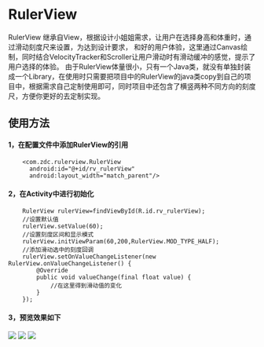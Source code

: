# RulerView

RulerView 继承自View，根据设计小姐姐需求，让用户在选择身高和体重时，通过滑动刻度尺来设置，为达到设计要求， 和好的用户体验，这里通过Canvas绘制，同时结合VelocityTracker和Scroller让用户滑动时有滑动缓冲的感觉，提示了用户选择的体验。
由于RulerView体量很小，只有一个Java类，就没有单独封装成一个Library，在使用时只需要把项目中的RulerView的java类copy到自己的项目中，根据需求自己定制使用即可，同时项目中还包含了横竖两种不同方向的刻度尺，方便你更好的去定制实现。

## 使用方法

#### 1，在配置文件中添加RulerView的引用

        <com.zdc.rulerview.RulerView
          android:id="@+id/rv_rulerView"
          android:layout_width="match_parent"/>
          
#### 2，在Activity中进行初始化
        RulerView rulerView=findViewById(R.id.rv_rulerView);
        //设置默认值
        rulerView.setValue(60);
        //设置刻度区间和显示模式
        rulerView.initViewParam(60,200,RulerView.MOD_TYPE_HALF);
        //添加滑动选中的刻度回调
        rulerView.setOnValueChangeListener(new RulerView.onValueChangeListener() {
            @Override
            public void valueChange(final float value) {
                //在这里得到滑动值的变化
            }
        });
#### 3，预览效果如下
  <img src="https://github.com/zdc212133/RulerView/blob/master/screenshot/Screenshot_20190408-115412.jpg">
  <img src="https://github.com/zdc212133/RulerView/blob/master/screenshot/Screenshot_20190408-133915.jpg">
  <img src="https://github.com/zdc212133/RulerView/blob/master/screenshot/Screenshot_20190408-115517.jpg">
